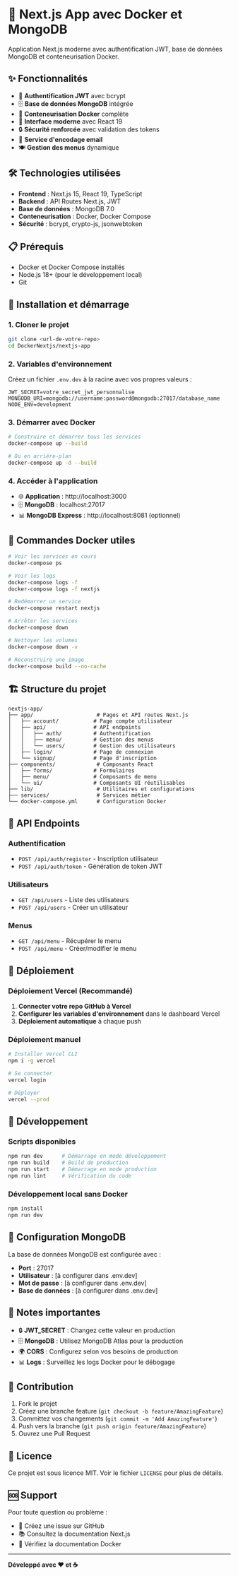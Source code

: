 # 🚀 Next.js App avec Docker et MongoDB

Application Next.js moderne avec authentification JWT, base de données MongoDB et conteneurisation Docker.

## ✨ Fonctionnalités

-   🔐 **Authentification JWT** avec bcrypt
-   🗄️ **Base de données MongoDB** intégrée
-   🐳 **Conteneurisation Docker** complète
-   📱 **Interface moderne** avec React 19
-   🔒 **Sécurité renforcée** avec validation des tokens
-   📧 **Service d'encodage email**
-   🍽️ **Gestion des menus** dynamique

## 🛠️ Technologies utilisées

-   **Frontend** : Next.js 15, React 19, TypeScript
-   **Backend** : API Routes Next.js, JWT
-   **Base de données** : MongoDB 7.0
-   **Conteneurisation** : Docker, Docker Compose
-   **Sécurité** : bcrypt, crypto-js, jsonwebtoken

## 📋 Prérequis

-   Docker et Docker Compose installés
-   Node.js 18+ (pour le développement local)
-   Git

## 🚀 Installation et démarrage

### 1. **Cloner le projet**

```bash
git clone <url-de-votre-repo>
cd DockerNextjs/nextjs-app
```

### 2. **Variables d'environnement**

Créez un fichier `.env.dev` à la racine avec vos propres valeurs :

```env
JWT_SECRET=votre_secret_jwt_personnalise
MONGODB_URI=mongodb://username:password@mongodb:27017/database_name
NODE_ENV=development
```

### 3. **Démarrer avec Docker**

```bash
# Construire et démarrer tous les services
docker-compose up --build

# Ou en arrière-plan
docker-compose up -d --build
```

### 4. **Accéder à l'application**

-   🌐 **Application** : http://localhost:3000
-   🗄️ **MongoDB** : localhost:27017
-   📊 **MongoDB Express** : http://localhost:8081 (optionnel)

## 🐳 Commandes Docker utiles

```bash
# Voir les services en cours
docker-compose ps

# Voir les logs
docker-compose logs -f
docker-compose logs -f nextjs

# Redémarrer un service
docker-compose restart nextjs

# Arrêter les services
docker-compose down

# Nettoyer les volumes
docker-compose down -v

# Reconstruire une image
docker-compose build --no-cache
```

## 🏗️ Structure du projet

```
nextjs-app/
├── app/                    # Pages et API routes Next.js
│   ├── account/           # Page compte utilisateur
│   ├── api/               # API endpoints
│   │   ├── auth/          # Authentification
│   │   ├── menu/          # Gestion des menus
│   │   └── users/         # Gestion des utilisateurs
│   ├── login/             # Page de connexion
│   └── signup/            # Page d'inscription
├── components/             # Composants React
│   ├── forms/             # Formulaires
│   ├── menu/              # Composants de menu
│   └── ui/                # Composants UI réutilisables
├── lib/                    # Utilitaires et configurations
├── services/               # Services métier
└── docker-compose.yml      # Configuration Docker
```

## 🔐 API Endpoints

### Authentification

-   `POST /api/auth/register` - Inscription utilisateur
-   `POST /api/auth/token` - Génération de token JWT

### Utilisateurs

-   `GET /api/users` - Liste des utilisateurs
-   `POST /api/users` - Créer un utilisateur

### Menus

-   `GET /api/menu` - Récupérer le menu
-   `POST /api/menu` - Créer/modifier le menu

## 🚀 Déploiement

### Déploiement Vercel (Recommandé)

1. **Connecter votre repo GitHub à Vercel**
2. **Configurer les variables d'environnement** dans le dashboard Vercel
3. **Déploiement automatique** à chaque push

### Déploiement manuel

```bash
# Installer Vercel CLI
npm i -g vercel

# Se connecter
vercel login

# Déployer
vercel --prod
```

## 🧪 Développement

### Scripts disponibles

```bash
npm run dev      # Démarrage en mode développement
npm run build    # Build de production
npm run start    # Démarrage en mode production
npm run lint     # Vérification du code
```

### Développement local sans Docker

```bash
npm install
npm run dev
```

## 🔧 Configuration MongoDB

La base de données MongoDB est configurée avec :

-   **Port** : 27017
-   **Utilisateur** : [à configurer dans .env.dev]
-   **Mot de passe** : [à configurer dans .env.dev]
-   **Base de données** : [à configurer dans .env.dev]

## 📝 Notes importantes

-   🔒 **JWT_SECRET** : Changez cette valeur en production
-   🗄️ **MongoDB** : Utilisez MongoDB Atlas pour la production
-   🌍 **CORS** : Configurez selon vos besoins de production
-   📊 **Logs** : Surveillez les logs Docker pour le débogage

## 🤝 Contribution

1. Fork le projet
2. Créez une branche feature (`git checkout -b feature/AmazingFeature`)
3. Committez vos changements (`git commit -m 'Add AmazingFeature'`)
4. Push vers la branche (`git push origin feature/AmazingFeature`)
5. Ouvrez une Pull Request

## 📄 Licence

Ce projet est sous licence MIT. Voir le fichier `LICENSE` pour plus de détails.

## 🆘 Support

Pour toute question ou problème :

-   📧 Créez une issue sur GitHub
-   📚 Consultez la documentation Next.js
-   🐳 Vérifiez la documentation Docker

---

**Développé avec ❤️ et ☕**
